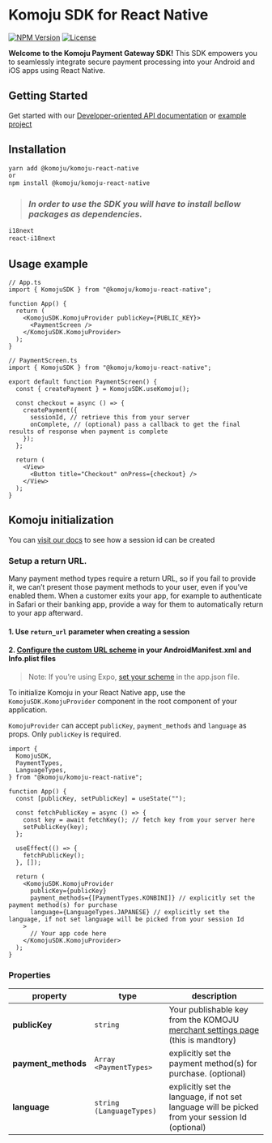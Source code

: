 # Komoju SDK for React Native

[![NPM Version](https://img.shields.io/npm/v/%40komoju%2Fkomoju-react-native)](https://www.npmjs.com/package/@komoju/komoju-react-native)
[![License](https://img.shields.io/npm/l/%40komoju%2Fkomoju-react-native)](https://www.npmjs.com/package/@komoju/komoju-react-native)

**Welcome to the Komoju Payment Gateway SDK!** This SDK empowers you to seamlessly integrate secure payment processing into your Android and iOS apps using React Native.

## Getting Started

Get started with our
[Developer-oriented API documentation](https://doc.komoju.com/) or [example project](https://github.com/degica/mobile-sdk_react-native/tree/main/example)

## Installation

```sh
yarn add @komoju/komoju-react-native
or
npm install @komoju/komoju-react-native
```

> ### _In order to use the SDK you will have to install bellow packages as dependencies._

```sh
i18next
react-i18next
```

## Usage example

```tsx
// App.ts
import { KomojuSDK } from "@komoju/komoju-react-native";

function App() {
  return (
    <KomojuSDK.KomojuProvider publicKey={PUBLIC_KEY}>
      <PaymentScreen />
    </KomojuSDK.KomojuProvider>
  );
}

// PaymentScreen.ts
import { KomojuSDK } from "@komoju/komoju-react-native";

export default function PaymentScreen() {
  const { createPayment } = KomojuSDK.useKomoju();

  const checkout = async () => {
    createPayment({
      sessionId, // retrieve this from your server
      onComplete, // (optional) pass a callback to get the final results of response when payment is complete
    });
  };

  return (
    <View>
      <Button title="Checkout" onPress={checkout} />
    </View>
  );
}
```

## Komoju initialization

You can [visit our docs](https://doc.komoju.com/reference/createsession) to see how a session id can be created

### Setup a return URL.

Many payment method types require a return URL, so if you fail to provide it, we can’t present those payment methods to your user, even if you’ve enabled them.
When a customer exits your app, for example to authenticate in Safari or their banking app, provide a way for them to automatically return to your app afterward.
#### 1. Use `return_url` parameter when creating a session 
#### 2. [Configure the custom URL scheme](https://reactnative.dev/docs/linking) in your AndroidManifest.xml and Info.plist files
> Note:
> If you’re using Expo, [set your scheme](https://docs.expo.dev/guides/linking/#in-a-standalone-app) in the app.json file.

To initialize Komoju in your React Native app, use the `KomojuSDK.KomojuProvider` component in the root component of your application.

`KomojuProvider` can accept `publicKey`, `payment_methods` and `language` as props. Only `publicKey` is required.

```tsx
import {
  KomojuSDK,
  PaymentTypes,
  LanguageTypes,
} from "@komoju/komoju-react-native";

function App() {
  const [publicKey, setPublicKey] = useState("");

  const fetchPublicKey = async () => {
    const key = await fetchKey(); // fetch key from your server here
    setPublicKey(key);
  };

  useEffect(() => {
    fetchPublicKey();
  }, []);

  return (
    <KomojuSDK.KomojuProvider
      publicKey={publicKey}
      payment_methods={[PaymentTypes.KONBINI]} // explicitly set the payment method(s) for purchase
      language={LanguageTypes.JAPANESE} // explicitly set the language, if not set language will be picked from your session Id
    >
      // Your app code here
    </KomojuSDK.KomojuProvider>
  );
}
```

### Properties

| property            | type                     | description                                                                                                   |
| ------------------- | ------------------------ | ------------------------------------------------------------------------------------------------------------- |
| **publicKey**       | `string`                 | Your publishable key from the KOMOJU [merchant settings page](https://komoju.com/sign_in/) (this is mandtory) |
| **payment_methods** | `Array <PaymentTypes>`   | explicitly set the payment method(s) for purchase. (optional)                                                 |
| **language**        | `string (LanguageTypes)` | explicitly set the language, if not set language will be picked from your session Id (optional)               |
